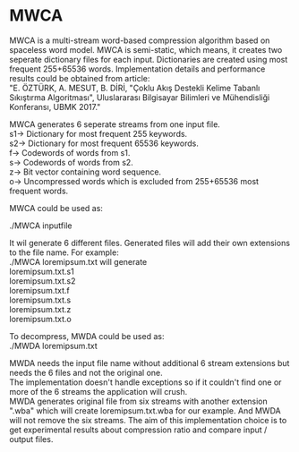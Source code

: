 # MWCA 
MWCA is a multi-stream word-based compression algorithm based on spaceless word model. MWCA is semi-static, which means, it creates two seperate dictionary files for each input. Dictionaries are created using most frequent 255+65536 words. Implementation details and performance results could be obtained from article:  
"E. ÖZTÜRK, A. MESUT, B. DİRİ, "Çoklu Akış Destekli Kelime Tabanlı Sıkıştırma Algoritması", Uluslararası Bilgisayar Bilimleri ve Mühendisliği Konferansı, UBMK 2017."  
  
MWCA generates 6 seperate streams from one input file.  
s1-> Dictionary for most frequent 255 keywords.  
s2-> Dictionary for most frequent 65536 keywords.   
f-> Codewords of words from s1.  
s-> Codewords of words from s2.  
z-> Bit vector containing word sequence.  
o-> Uncompressed words which is excluded from 255+65536 most frequent words.  
  
MWCA could be used as:  
  
./MWCA inputfile  
  
It wil generate 6 different files. Generated files will add their own extensions to the file name. For example:  
./MWCA loremipsum.txt will generate  
loremipsum.txt.s1  
loremipsum.txt.s2  
loremipsum.txt.f  
loremipsum.txt.s  
loremipsum.txt.z  
loremipsum.txt.o  
  
To decompress, MWDA could be used as:  
./MWDA loremipsum.txt  
  
MWDA needs the input file name without additional 6 stream extensions but needs the 6 files and not the original one.  
The implementation doesn't handle exceptions so if it couldn't find one or more of the 6 streams the application will crush.  
MWDA generates original file from six streams with another extension ".wba" which will create loremipsum.txt.wba for our example. And MWDA will not remove the six streams. The aim of this implementation choice is to get experimental results about compression ratio and compare input / output files.
